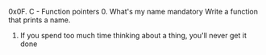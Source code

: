 0x0F. C - Function pointers
0. What's my name
mandatory
Write a function that prints a name.
1. If you spend too much time thinking about a thing, you'll never get it done

